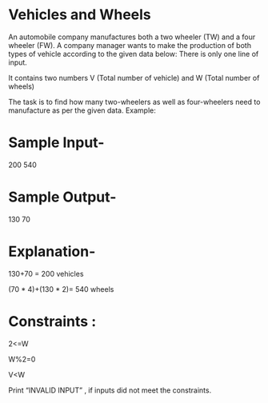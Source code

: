# Vehicles and Wheels

An automobile company manufactures both a two wheeler (TW) and a four wheeler (FW). A company manager wants to make the production of both types of vehicle according to the given data below:
There is only one line of input.

It contains two numbers V (Total number of vehicle) and W (Total number of wheels)

The task is to find how many two-wheelers as well as four-wheelers need to manufacture as per the given data.
Example:
# Sample Input-
200 540

# Sample Output-
130 70

# Explanation-
130+70 = 200 vehicles

(70 * 4)+(130 * 2)= 540 wheels

# Constraints :
2<=W

W%2=0

V<W
    
Print “INVALID INPUT” , if inputs did not meet the constraints.


